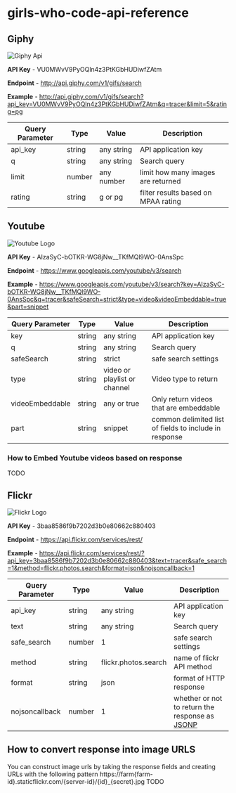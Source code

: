# girls-who-code-api-reference

## Giphy 
![Giphy Api](https://developers.giphy.com/static/img/api.c99e353f761d.gif)

**API Key** - VU0MWvV9PyOQln4z3PtKGbHUDiwfZAtm

**Endpoint** - http://api.giphy.com/v1/gifs/search

**Example** - http://api.giphy.com/v1/gifs/search?api_key=VU0MWvV9PyOQln4z3PtKGbHUDiwfZAtm&q=tracer&limit=5&rating=pg

| Query Parameter  | Type | Value | Description |
| ------------- | ------------- |------------ | --- |
| api_key  | string  | any string | API application key
| q | string  | any string | Search query
| limit  | number  | any number | limit how many images are returned
| rating | string  | g or pg | filter results based on MPAA rating

## Youtube
![Youtube Logo](https://png.icons8.com/color/260/youtube.png)

**API Key** - AIzaSyC-bOTKR-WG8jNw__TKfMQl9WO-0AnsSpc

**Endpoint** -  https://www.googleapis.com/youtube/v3/search

**Example** - https://www.googleapis.com/youtube/v3/search?key=AIzaSyC-bOTKR-WG8jNw__TKfMQl9WO-0AnsSpc&q=tracer&safeSearch=strict&type=video&videoEmbeddable=true&part=snippet

| Query Parameter  | Type | Value | Description |
| ------------- | ------------- |------------ | --- |
| key  | string  | any string | API application key
| q | string  | any string | Search query
| safeSearch  | string  | strict | safe search settings
| type | string  | video or playlist or channel | Video type to return
| videoEmbeddable | string | any or true | Only return videos that are embeddable
| part | string | snippet | common delimited list of fields to include in response

### How to Embed Youtube videos based on response
TODO

## Flickr 
![Flickr Logo](http://icons.iconarchive.com/icons/uiconstock/socialmedia/256/Flickr-icon.png)

**API Key** - 3baa8586f9b7202d3b0e80662c880403

**Endpoint** - https://api.flickr.com/services/rest/

**Example** - https://api.flickr.com/services/rest/?api_key=3baa8586f9b7202d3b0e80662c880403&text=tracer&safe_search=1&method=flickr.photos.search&format=json&nojsoncallback=1

| Query Parameter  | Type | Value | Description |
| ------------- | ------------- |------------ | --- |
| api_key  | string  | any string | API application key
| text | string  | any string | Search query
| safe_search  | number  | 1 | safe search settings
| method | string  | flickr.photos.search | name of flickr API method
| format | string | json | format of HTTP response
| nojsoncallback | number | 1 | whether or not to return the response as [JSONP](https://en.wikipedia.org/wiki/JSONP)

## How to convert response into image URLS
You can construct image urls by taking the response fields and creating URLs with the following pattern https://farm{farm-id}.staticflickr.com/{server-id}/{id}_{secret}.jpg
TODO
